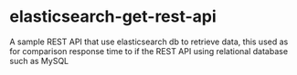 # elasticsearch-get-rest-api
A sample REST API that use elasticsearch db to retrieve data, this used as for comparison response time to if the REST API using relational database such as MySQL
